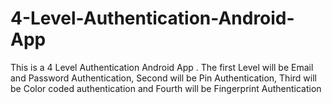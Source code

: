 # 4-Level-Authentication-Android-App
This is a 4 Level Authentication Android App . The first Level will be Email and Password Authentication, Second will be Pin Authentication, Third will be Color coded authentication and Fourth will be Fingerprint Authentication
